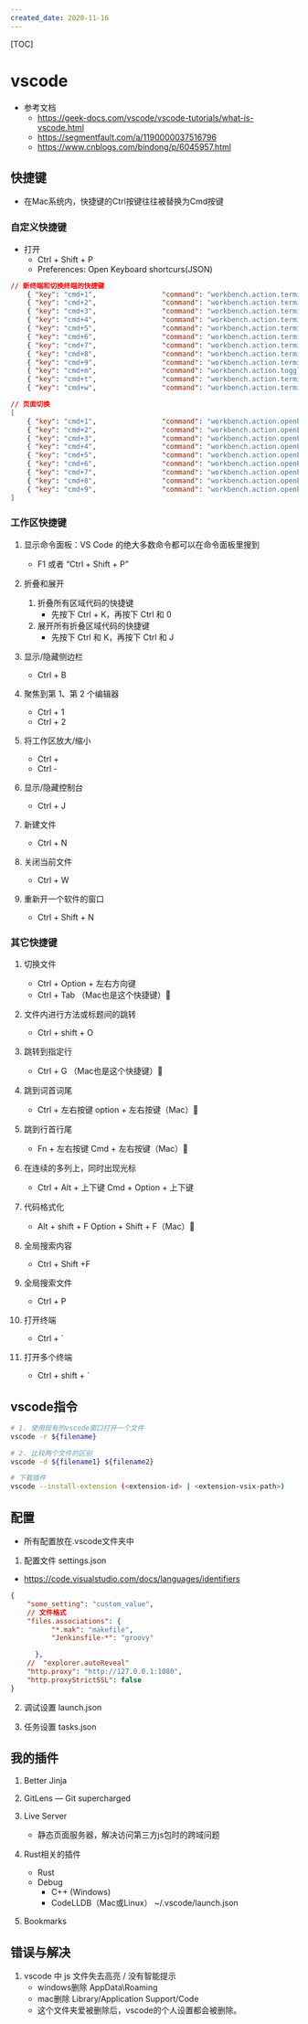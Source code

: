 ```yaml
---
created_date: 2020-11-16
---
```


[TOC]

# vscode
- 参考文档  
    - https://geek-docs.com/vscode/vscode-tutorials/what-is-vscode.html
    - https://segmentfault.com/a/1190000037516796
    - https://www.cnblogs.com/bindong/p/6045957.html

## 快捷键 
- 在Mac系统内，快捷键的Ctrl按键往往被替换为Cmd按键

### 自定义快捷键
- 打开
    - Ctrl + Shift + P 
    - Preferences: Open Keyboard shortcurs(JSON)
```json
// 新终端和切换终端的快捷键
    { "key": "cmd+1",                "command": "workbench.action.terminal.focusAtIndex1", "when": "terminalFocus" },
    { "key": "cmd+2",                "command": "workbench.action.terminal.focusAtIndex2", "when": "terminalFocus" },
    { "key": "cmd+3",                "command": "workbench.action.terminal.focusAtIndex3", "when": "terminalFocus" },
    { "key": "cmd+4",                "command": "workbench.action.terminal.focusAtIndex4", "when": "terminalFocus" },
    { "key": "cmd+5",                "command": "workbench.action.terminal.focusAtIndex5", "when": "terminalFocus" },
    { "key": "cmd+6",                "command": "workbench.action.terminal.focusAtIndex6", "when": "terminalFocus" },
    { "key": "cmd+7",                "command": "workbench.action.terminal.focusAtIndex7", "when": "terminalFocus" },
    { "key": "cmd+8",                "command": "workbench.action.terminal.focusAtIndex8", "when": "terminalFocus" },
    { "key": "cmd+9",                "command": "workbench.action.terminal.focusAtIndex9", "when": "terminalFocus" },
    { "key": "cmd+m",                "command": "workbench.action.toggleMaximizedPanel", "when": "terminalFocus"},
    { "key": "cmd+t",                "command": "workbench.action.terminal.new", "when": "terminalFocus" },
    { "key": "cmd+w",                "command": "workbench.action.terminal.kill",  "when": "terminalFocus"},

// 页面切换
[
    { "key": "cmd+1",                "command": "workbench.action.openEditorAtIndex1", "when": "editorTextFocus" },
    { "key": "cmd+2",                "command": "workbench.action.openEditorAtIndex2", "when": "editorTextFocus" },
    { "key": "cmd+3",                "command": "workbench.action.openEditorAtIndex3", "when": "editorTextFocus" },
    { "key": "cmd+4",                "command": "workbench.action.openEditorAtIndex4", "when": "editorTextFocus" },
    { "key": "cmd+5",                "command": "workbench.action.openEditorAtIndex5", "when": "editorTextFocus" },
    { "key": "cmd+6",                "command": "workbench.action.openEditorAtIndex6", "when": "editorTextFocus" },
    { "key": "cmd+7",                "command": "workbench.action.openEditorAtIndex7", "when": "editorTextFocus" },
    { "key": "cmd+8",                "command": "workbench.action.openEditorAtIndex8", "when": "editorTextFocus" },
    { "key": "cmd+9",                "command": "workbench.action.openEditorAtIndex9", "when": "editorTextFocus" },
]
```

### 工作区快捷键
1. 显示命令面板：VS Code 的绝大多数命令都可以在命令面板里搜到   
    - F1 或者 “Ctrl + Shift + P”

2. 折叠和展开
    1. 折叠所有区域代码的快捷键
        - 先按下  Ctrl + K，再按下 Ctrl 和 0
    2. 展开所有折叠区域代码的快捷键
        - 先按下  Ctrl 和 K，再按下 Ctrl 和 J

3. 显示/隐藏侧边栏
    - Ctrl + B

4. 聚焦到第 1、第 2 个编辑器
    - Ctrl + 1
    - Ctrl + 2

5. 将工作区放大/缩小
    - Ctrl +
    - Ctrl -

6. 显示/隐藏控制台
    - Ctrl + J

7. 新建文件
    - Ctrl + N

8. 关闭当前文件
    - Ctrl + W

9. 重新开一个软件的窗口
    - Ctrl + Shift + N
### 其它快捷键
1. 切换文件
    - Ctrl + Option + 左右方向键
    - Ctrl + Tab （Mac也是这个快捷键）

2. 文件内进行方法或标题间的跳转
    - Ctrl + shift + O

3. 跳转到指定行
    - Ctrl + G （Mac也是这个快捷键）

4. 跳到词首词尾
    - Ctrl + 左右按键    option + 左右按键（Mac）
5. 跳到行首行尾
    - Fn + 左右按键    Cmd + 左右按键（Mac）

6. 在连续的多列上，同时出现光标
    - Ctrl + Alt + 上下键    Cmd + Option + 上下键

7. 代码格式化
    - Alt + shift + F    Option + Shift + F（Mac）

8. 全局搜索内容
    - Ctrl + Shift +F

9. 全局搜索文件
    - Ctrl + P

10. 打开终端
    - Ctrl + `

11. 打开多个终端
    - Ctrl + shift + `
## vscode指令
```bash
# 1. 使用现有的vscode窗口打开一个文件
vscode -r ${filename}

# 2. 比较两个文件的区别
vscode -d ${filename1} ${filename2}

# 下载插件
vscode --install-extension (<extension-id> | <extension-vsix-path>)
```

## 配置
- 所有配置放在.vscode文件夹中
1. 配置文件 settings.json
- https://code.visualstudio.com/docs/languages/identifiers
```json
{
    "some_setting": "custom_value",
    // 文件格式
    "files.associations": {
          "*.mak": "makefile",
          "Jenkinsfile-*": "groovy"

      },
    //  "explorer.autoReveal"
    "http.proxy": "http://127.0.0.1:1080",
    "http.proxyStrictSSL": false
}
```
2. 调试设置 launch.json

3. 任务设置 tasks.json

## 我的插件
1. Better Jinja

2. GitLens — Git supercharged

3. Live Server
    - 静态页面服务器，解决访问第三方js包时的跨域问题

4. Rust相关的插件
    - Rust
    - Debug
        - C++ (Windows)
        - CodeLLDB（Mac或Linux） ~/.vscode/launch.json
5. Bookmarks

## 错误与解决
1. vscode 中 js 文件失去高亮 / 没有智能提示
    - windows删除 AppData\Roaming
    - mac删除 Library/Application Support/Code
    - 这个文件夹爱被删除后，vscode的个人设置都会被删除。
